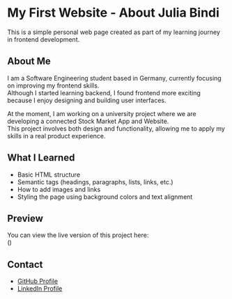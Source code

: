 # My First Website - About Julia Bindi

This is a simple personal web page created as part of my learning journey in frontend development.

## About Me

I am a Software Engineering student based in Germany, currently focusing on improving my frontend skills.  
Although I started learning backend, I found frontend more exciting because I enjoy designing and building user interfaces.

At the moment, I am working on a university project where we are developing a connected Stock Market App and Website.  
This project involves both design and functionality, allowing me to apply my skills in a real product experience.

## What I Learned

- Basic HTML structure
- Semantic tags (headings, paragraphs, lists, links, etc.)
- How to add images and links
- Styling the page using background colors and text alignment

## Preview

You can view the live version of this project here:  
()

## Contact

- [GitHub Profile](https://github.com/Julcbi)
- [LinkedIn Profile](https://linkedin.com/in/julia-correia-bindi-5404772bb/)
